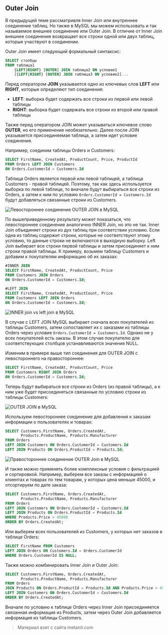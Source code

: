 ## Outer Join

В предыдущей теме рассматривля Inner Join или внутреннее соединение таблиц. Но также в MySQL мы можем использовать и так называемое внешнее соединение или Outer Join. В отличие от Inner Join внешнее соединение возвращает все строки одной или двух таблиц, которые участвуют в соединении.

Outer Join имеет следующий формальный синтаксис:

```sql
SELECT столбцы
FROM таблица1
    {LEFT|RIGHT} [OUTER] JOIN таблица2 ON условие1
    [{LEFT|RIGHT} [OUTER] JOIN таблица3 ON условие2]...
```

Перед оператором **JOIN** указывается одно из ключевых слов **LEFT** или **RIGHT**, которые определяют тип соединения:
- **LEFT**: выборка будет содержать все строки из первой или левой таблицы
- **RIGHT**: выборка будет содержать все строки из второй или правой таблицы

Также перед оператором JOIN может указываться ключевое слово **OUTER**, но его применение необязательно.  Далее после JOIN указывается присоединяемая таблица, а затем идет условие соединения.

Например, соединим таблицы Orders и Customers:

```sql
SELECT FirstName, CreatedAt, ProductCount, Price, ProductId 
FROM Orders LEFT JOIN Customers 
ON Orders.CustomerId = Customers.Id
```

Таблица Orders является первой или левой таблицей, а таблица Customers - правой таблицей. Поэтому, так как здесь используется выборка по левой таблице, то вначале будут выбираться все строки из Orders, а затем к ним по условию `Orders.CustomerId = Customers.Id` будут добавляться связанные строки из Customers.

![Левостороннее соединение OUTER JOIN в MySQL](https://metanit.com/sql/mysql/pics/7.6.png)

По вышеприведенному результату может показаться, что левостороннее соединение аналогично INNER Join, но это не так. Inner Join объединяет строки из дух таблиц при соответствии условию. Если одна из таблиц содержит строки, которые не соответствуют этому условию, то данные строки не включаются в выходную выборку. Left Join выбирает все строки первой таблицы и затем присоединяет к ним строки правой таблицы. К примеру, возьмем таблицу Customers и добавим к покупателям информацию об их заказах:

```sql
#INNER JOIN
SELECT FirstName, CreatedAt, ProductCount, Price 
FROM Customers JOIN Orders 
ON Orders.CustomerId = Customers.Id;

#LEFT JOIN
SELECT FirstName, CreatedAt, ProductCount, Price 
FROM Customers LEFT JOIN Orders 
ON Orders.CustomerId = Customers.Id;
```

![INNER join vs left join в MySQL](https://metanit.com/sql/mysql/pics/7.7.png)

В случае с LEFT JOIN MySQL выбирает сначала всех покупателей из таблицы Customers, затем сопоставляет их с заказами из таблицы Orders через условие `Orders.CustomerId = Customers.Id`. Однако не у всех покупателей есть заказы. В этом случае покупателю для соответствующих столбцов устанавливаются значения NULL.

Изменим в примере выше тип соединения для OUTER JOIN с левостороннего на правостороннее:

```sql
SELECT FirstName, CreatedAt, ProductCount, Price 
FROM Customers RIGHT JOIN Orders 
ON Orders.CustomerId = Customers.Id;
```

Теперь будут выбираться все строки из Orders (из правой таблицы), а к ним уже будет присоединяться связанные по условию строки из таблицы Customers:

![OUTER JOIN в MySQL](https://metanit.com/sql/mysql/pics/7.8.png)

Используем левостороннее соединение для добавления к заказам информации о пользователях и товарах:

```sql
SELECT Customers.FirstName, Orders.CreatedAt, 
       Products.ProductName, Products.Manufacturer
FROM Orders 
LEFT JOIN Customers ON Orders.CustomerId = Customers.Id
LEFT JOIN Products ON Orders.ProductId = Products.Id;
```

![Правостороннее соединение OUTER Join в MySQL](https://metanit.com/sql/mysql/pics/7.9.png)

И также можно применять более комплексные условия с фильтрацией и сортировкой. Например, выберем все заказы с информацией о клиентах и товарах по тем товарам, у которых цена меньше 45000, и отсортируем по дате заказа:

```sql
SELECT Customers.FirstName, Orders.CreatedAt, 
       Products.ProductName, Products.Manufacturer
FROM Orders 
LEFT JOIN Customers ON Orders.CustomerId = Customers.Id
LEFT JOIN Products ON Orders.ProductId = Products.Id
WHERE Products.Price > 45000
ORDER BY Orders.CreatedAt;
```

Или выберем всех пользователей из Customers, у которых нет заказов в таблице Orders:

```sql
SELECT FirstName FROM Customers
LEFT JOIN Orders ON Customers.Id = Orders.CustomerId
WHERE Orders.CustomerId IS NULL;
```

Также можно комбинировать Inner Join и Outer Join:

```sql
SELECT Customers.FirstName, Orders.CreatedAt, 
       Products.ProductName, Products.Manufacturer
FROM Orders 
JOIN Products ON Orders.ProductId = Products.Id AND Products.Price > 45000
LEFT JOIN Customers ON Orders.CustomerId = Customers.Id
ORDER BY Orders.CreatedAt;
```

Вначале по условию к таблице Orders через Inner Join присоединяется связанная информация из Products, затем через Outer Join добавляется информация из таблицы Customers.


> Материал взят с сайта metanit.com